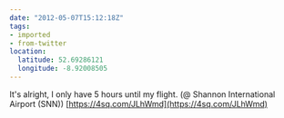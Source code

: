 ```yaml
---
date: "2012-05-07T15:12:18Z"
tags:
- imported
- from-twitter
location:
  latitude: 52.69286121
  longitude: -8.92008505
---
```

It's alright, I only have 5 hours until my flight. \(@ Shannon International Airport \(SNN)) [https://4sq.com/JLhWmd](https://4sq.com/JLhWmd)
